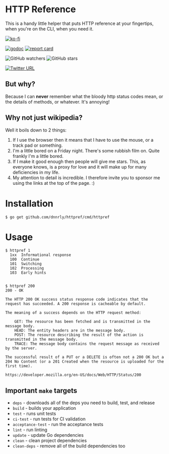# HTTP Reference

This is a handy little helper that puts HTTP reference at your fingertips, when you're on the CLI, when you need it.

[![ko-fi](https://www.ko-fi.com/img/githubbutton_sm.svg)](https://ko-fi.com/W7W414S4U)


[![godoc](https://godoc.org/github.com/dnnrly/httpref?status.svg)](http://godoc.org/github.com/dnnrly/httpref)
[![report card](https://goreportcard.com/badge/github.com/dnnrly/httpref)](https://goreportcard.com/report/github.com/dnnrly/httpref)

![GitHub watchers](https://img.shields.io/github/watchers/dnnrly/httpref?style=social)
![GitHub stars](https://img.shields.io/github/stars/dnnrly/httpref?style=social)

[![Twitter URL](https://img.shields.io/twitter/url?style=social&url=https%3A%2F%2Fgithub.com%2Fdnnrly%2Fhttpref)](https://twitter.com/intent/tweet?url=https://github.com/dnnrly/httpref)

## But why?

Because I can **never** remember what the bloody http status codes mean, or the details of methods, or whatever. It's annoying!

## Why not just wikipedia?

Well it boils down to 2 things:

1. If I use the browser then it means that I have to use the mouse, or a track pad or something.
2. I'm a little bored on a Friday night. There's some rubbish film on. Quite frankly I'm a little bored.
3. If I make it good enough then people will give me stars. This, as everyone knows, is a proxy for love and it will make up for many deficiencies in my life.
4. My attention to detail is incredible. I therefore invite you to sponsor me using the links at the top of the page. :)

# Installation

```shell
$ go get github.com/dnnrly/httpref/cmd/httpref
```

# Usage

```
$ httpref 1
  1xx  Informational response
  100  Continue
  101  Switching
  102  Processing
  103  Early hints
  

$ httpref 200
200 - OK

The HTTP 200 OK success status response code indicates that the request has succeeded. A 200 response is cacheable by default.

The meaning of a success depends on the HTTP request method:

    GET: The resource has been fetched and is transmitted in the message body.
    HEAD: The entity headers are in the message body.
    POST: The resource describing the result of the action is transmitted in the message body.
    TRACE: The message body contains the request message as received by the server.

The successful result of a PUT or a DELETE is often not a 200 OK but a 204 No Content (or a 201 Created when the resource is uploaded for the first time).

https://developer.mozilla.org/en-US/docs/Web/HTTP/Status/200
```

## Important `make` targets

* `deps` - downloads all of the deps you need to build, test, and release
* `build` - builds your application
* `test` - runs unit tests
* `ci-test` - run tests for CI validation
* `acceptance-test` - run the acceptance tests
* `lint` -  run linting
* `update` - update Go dependencies
* `clean` - clean project dependencies
* `clean-deps` - remove all of the build dependencies too
